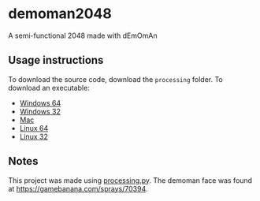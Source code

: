 # demoman2048
A semi-functional 2048 made with dEmOmAn

## Usage instructions
To download the source code, download the ```processing``` folder.
To download an executable:
* [Windows 64](https://mega.nz/#!fwgnWKgT!W6-pgePS8LLV1KUR97hEKfxEXcS2f2HnINLlb1PcH54)
* [Windows 32](https://mega.nz/#!qt4TTCqI!oGNPeMfa4skxT4kKLPlsdyaDmjc2WQYKTzDBGVtMLKo)
* [Mac](https://mega.nz/#!74pVEC4Z!S7m-MM9SzFZ5iaCINxLuAkz_K2s2m-WCRhKDvaDnBhw)
* [Linux 64](https://mega.nz/#!OxwXESJS!NjevvsRL0-W00QjY9LQU_95-Wl4L0Y4grMzkgsdiQ-U)
* [Linux 32](https://mega.nz/#!GhoXTKRR!6Z2N7WkhnS1-FIGjLnBUPu_sn_hKnO0WSjMTvdG83ig)

## Notes
This project was made using [processing.py](https://py.processing.org/).
The demoman face was found at https://gamebanana.com/sprays/70394.
